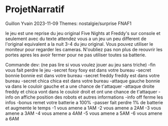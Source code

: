 # ProjetNarratif

Guillon Yvain
2023-11-09
Themes: nostalgie/surprise
FNAF1

le jeu est une reprise du jeu original Five Nights at Freddy's sur console et seulement avec du texte attendez vous a un jeu un peu different de l'original equivalent a la nuit 3-4 du jeu original.
Vous pouvez utiliser le moniteur pour regarder les cameras. N'oubliez pas non plus de reouvrir les portes apres les avoir fermer pour ne pas utiliser toutes sa batterie.


Commande dev:
(ne pas lire si vous voulez jouer au jeu sans triche)
-fin 
	vous fait perdre le jeu
-secret foxy
	foxy est dans votre bureau
-secret bonnie
	bonnie est dans votre bureau
-secret freddy
	freddy est dans votre bureau
-secret chica
	chica est dans votre bureau
-attaque gauche
	bonnie va dans le couloir gauche et a une chance de t'attaquer
-attaque droite
	freddy et chica vont dans le couloir droit et ont une chance de t'attaquer
-info on
	affiche position des robots et autres informations
-info off
	ferme les infos
-bonus
	remet votre batterie a 100%
-passer
	fait perdre 1% de batterie et augmente le temps
-1
	vous amene a 1AM
-2
	vous amene a 2AM
-3
	vous amene a 3AM
-4
	vous amene a 4AM
-5
	vous amene a 5AM
-6
	vous amene a 6AM
